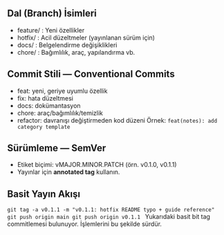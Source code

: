 ## Dal (Branch) İsimleri
- feature/<ozellik>   : Yeni özellikler
- hotfix/<duzeltme>   : Acil düzeltmeler (yayınlanan sürüm için)
- docs/<icerik>       : Belgelendirme değişiklikleri
- chore/<is>          : Bağımlılık, araç, yapılandırma vb.

## Commit Stili — Conventional Commits
- feat: yeni, geriye uyumlu özellik
- fix: hata düzeltmesi
- docs: dokümantasyon
- chore: araç/bağımlılık/temizlik
- refactor: davranışı değiştirmeden kod düzeni
Örnek: `feat(notes): add category template`

## Sürümleme — SemVer
- Etiket biçimi: vMAJOR.MINOR.PATCH (örn. v0.1.0, v0.1.1)
- Yayınlar için **annotated tag** kullanın.

## Basit Yayın Akışı
`git tag -a v0.1.1 -m "v0.1.1: hotfix README typo + guide reference"
git push origin main
git push origin v0.1.1
`
Yukarıdaki basit bit tag commitlemesi bulunuyor. İşlemlerini bu şekilde sürdür.